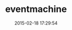 ---
layout: post
title:  "eventmachine"
repo:   "eventmachine/eventmachine"
date:   2015-02-18 17:29:54
gemurl: http://rubyeventmachine.com
---